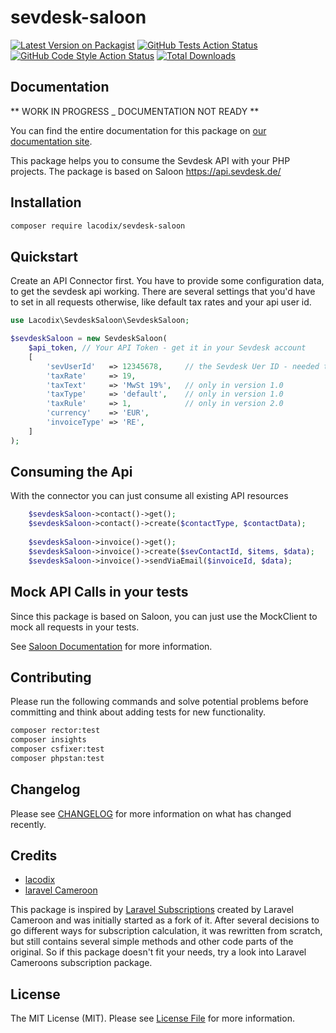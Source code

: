 # sevdesk-saloon

[![Latest Version on Packagist](https://img.shields.io/packagist/v/lacodix/sevdesk-saloon.svg?style=flat-square)](https://packagist.org/packages/lacodix/sevdesk-saloon)
[![GitHub Tests Action Status](https://img.shields.io/github/actions/workflow/status/lacodix/sevdesk-saloon/test.yaml?branch=main&label=tests&style=flat-square)](https://github.com/lacodix/sevdesk-saloon/actions?query=workflow%3Atest+branch%3Amain)
[![GitHub Code Style Action Status](https://img.shields.io/github/actions/workflow/status/lacodix/sevdesk-saloon/style.yaml?branch=main&label=code%20style&style=flat-square)](https://github.com/lacodix/sevdesk-saloon/actions?query=workflow%3Astyle+branch%3Amain)
[![Total Downloads](https://img.shields.io/packagist/dt/lacodix/sevdesk-saloon.svg?style=flat-square)](https://packagist.org/packages/lacodix/sevdesk-saloon)

## Documentation

** WORK IN PROGRESS _ DOCUMENTATION NOT READY **

You can find the entire documentation for this package on [our documentation site](https://www.lacodix.de/docs/sevdesk-saloon).

This package helps you to consume the Sevdesk API with your PHP projects. The package is based on Saloon
https://api.sevdesk.de/

## Installation

```bash
composer require lacodix/sevdesk-saloon
```

## Quickstart

Create an API Connector first. You have to provide some configuration data, to get the sevdesk api working. There 
are several settings that you'd have to set in all requests otherwise, like default tax rates and your api user id.

```php 
use Lacodix\SevdeskSaloon\SevdeskSaloon;

$sevdeskSaloon = new SevdeskSaloon(
    $api_token, // Your API Token - get it in your Sevdesk account
    [
        'sevUserId'   => 12345678,     // the Sevdesk Uer ID - needed to create invoices
        'taxRate'     => 19,
        'taxText'     => 'MwSt 19%',   // only in version 1.0
        'taxType'     => 'default',    // only in version 1.0
        'taxRule'     => 1,            // only in version 2.0
        'currency'    => 'EUR',
        'invoiceType' => 'RE',
    ]
);
```

## Consuming the Api

With the connector you can just consume all existing API resources

```php
    $sevdeskSaloon->contact()->get();
    $sevdeskSaloon->contact()->create($contactType, $contactData);
    
    $sevdeskSaloon->invoice()->get();
    $sevdeskSaloon->invoice()->create($sevContactId, $items, $data);
    $sevdeskSaloon->invoice()->sendViaEmail($invoiceId, $data);
``` 

## Mock API Calls in your tests

Since this package is based on Saloon, you can just use the MockClient to mock all requests in your tests.

See [Saloon Documentation](https://docs.saloon.dev/the-basics/testing#testing-your-application) for more information.

## Contributing

Please run the following commands and solve potential problems before committing
and think about adding tests for new functionality.

```bash
composer rector:test
composer insights
composer csfixer:test
composer phpstan:test
```

## Changelog

Please see [CHANGELOG](CHANGELOG.md) for more information on what has changed recently.

## Credits

- [lacodix](https://github.com/lacodix)
- [laravel Cameroon](https://github.com/laravelcm)

This package is inspired by [Laravel Subscriptions](https://github.com/laravelcm/laravel-subscriptions) created 
by Laravel Cameroon and was initially started as a fork of it. After several decisions to go different ways for
subscription calculation, it was rewritten from scratch, but still contains several simple methods and other code 
parts of the original. So if this package doesn't fit your needs, try a look into Laravel Cameroons subscription
package.

## License

The MIT License (MIT). Please see [License File](LICENSE.md) for more information.
